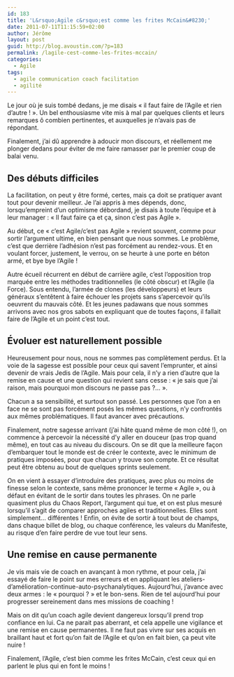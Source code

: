 ```yaml
---
id: 183
title: 'L&rsquo;Agile c&rsquo;est comme les frites McCain&#8230;'
date: 2011-07-11T11:15:59+02:00
author: Jérôme
layout: post
guid: http://blog.avoustin.com/?p=183
permalink: /lagile-cest-comme-les-frites-mccain/
categories:
  - Agile
tags:
  - agile communication coach facilitation
  - agilité
---
```


Le jour où je suis tombé dedans, je me disais « il faut faire de l&rsquo;Agile et rien d&rsquo;autre ! ». Un bel enthousiasme vite mis à mal par quelques clients et leurs remarques ô combien pertinentes, et auxquelles je n&rsquo;avais pas de répondant.

Finalement, j&rsquo;ai dû apprendre à adoucir mon discours, et réellement me plonger dedans pour éviter de me faire ramasser par le premier coup de balai venu.

<!--more-->

## Des débuts difficiles

La facilitation, on peut y être formé, certes, mais ça doit se pratiquer avant tout pour devenir meilleur. Je l&rsquo;ai appris à mes dépends, donc, lorsqu&#8217;empreint d&rsquo;un optimisme débordand, je disais à toute l&rsquo;équipe et à leur manager : « Il faut faire ça et ça, sinon c&rsquo;est pas Agile ».

Au début, ce « c&rsquo;est Agile/c&rsquo;est pas Agile » revient souvent, comme pour sortir l&rsquo;argument ultime, en bien pensant que nous sommes. Le problème, c&rsquo;est que derrière l&rsquo;adhésion n&rsquo;est pas forcément au rendez-vous. Et en voulant forcer, justement, le verrou, on se heurte à une porte en béton armé, et bye bye l&rsquo;Agile !

Autre écueil récurrent en début de carrière agile, c&rsquo;est l&rsquo;opposition trop marquée entre les méthodes traditionnelles (le côté obscur) et l&rsquo;Agile (la Force). Sous entendu, l&rsquo;armée de clones (les développeurs) et leurs généraux s&rsquo;entêtent à faire échouer les projets sans s&rsquo;apercevoir qu&rsquo;ils oeuvrent du mauvais côté. Et les jeunes padawans que nous sommes arrivons avec nos gros sabots en expliquant que de toutes façons, il fallait faire de l&rsquo;Agile et un point c&rsquo;est tout.

## Évoluer est naturellement possible

Heureusement pour nous, nous ne sommes pas complètement perdus. Et la voie de la sagesse est possible pour ceux qui savent l&#8217;emprunter, et ainsi devenir de vrais Jedis de l&rsquo;Agile. Mais pour cela, il n&rsquo;y a rien d&rsquo;autre que la remise en cause et une question qui revient sans cesse : « je sais que j&rsquo;ai raison, mais pourquoi mon discours ne passe pas ?&#8230; ».

Chacun a sa sensibilité, et surtout son passé. Les personnes que l&rsquo;on a en face ne se sont pas forcément posés les mêmes questions, n&rsquo;y confrontés aux mêmes problématiques. Il faut avancer avec précautions.

Finalement, notre sagesse arrivant (j&rsquo;ai hâte quand même de mon côté !), on commence à percevoir la nécessité d&rsquo;y aller en douceur (pas trop quand même), en tout cas au niveau du discours. On se dit que la meilleure façon d&#8217;embarquer tout le monde est de créer le contexte, avec le minimum de pratiques imposées, pour que chacun y trouve son compte. Et ce résultat peut être obtenu au bout de quelques sprints seulement.

On en vient à essayer d&rsquo;introduire des pratiques, avec plus ou moins de finesse selon le contexte, sans même prononcer le terme « Agile », ou à défaut en évitant de le sortir dans toutes les phrases. On ne parle quasiment plus du Chaos Report, l&rsquo;argument qui tue, et on est plus mesuré lorsqu&rsquo;il s&rsquo;agit de comparer approches agiles et traditionnelles. Elles sont simplement&#8230; différentes ! Enfin, on évite de sortir à tout bout de champs, dans chaque billet de blog, ou chaque conférence, les valeurs du Manifeste, au risque d&rsquo;en faire perdre de vue tout leur sens.

## Une remise en cause permanente

Je vis mais vie de coach en avançant à mon rythme, et pour cela, j&rsquo;ai essayé de faire le point sur mes erreurs et en appliquant les ateliers-d&rsquo;amélioration-continue-auto-psychanalytiques. Aujourd&rsquo;hui, j&rsquo;avance avec deux armes : le « pourquoi ? » et le bon-sens. Rien de tel aujourd&rsquo;hui pour progresser sereinement dans mes missions de coaching !

Mais on dit qu&rsquo;un coach agile devient dangereux lorsqu&rsquo;il prend trop confiance en lui. Ca ne parait pas aberrant, et cela appelle une vigilance et une remise en cause permanentes. Il ne faut pas vivre sur ses acquis en braillant haut et fort qu&rsquo;on fait de l&rsquo;Agile et qu&rsquo;on en fait bien, ça peut vite nuire !

Finalement, l&rsquo;Agile, c&rsquo;est bien comme les frites McCain, c&rsquo;est ceux qui en parlent le plus qui en font le moins !

